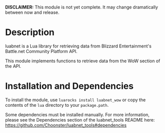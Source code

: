 __DISCLAIMER:__ This module is not yet complete. It may change dramatically between now and release.

Description
===========
luabnet is a Lua library for retrieving data from Blizzard Entertainment's Battle.net Community Platform API.

This module implements functions to retrieve data from the WoW section of the API.

Installation and Dependencies
=============================
To install the module, use `luarocks install luabnet_wow` or copy the contents of the `lua` directory to your `package.path`.

Some dependencies must be installed manually. For more information, please see the Dependencies section of the luabnet_tools README here:
https://github.com/Choonster/luabnet_tools#dependencies